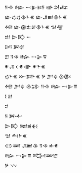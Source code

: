 <div class='block'>
<div class='line'>𒀀𒈾 𒈗 𒁁𒉌𒅀 𒀝𒋫𒊐</div>
<div class='line'>𒇽𒌓𒌓𒆠𒈨𒌍 𒇽𒂗𒆤𒆠𒈨𒌍</div>
<div class='line'>𒅇 𒇽𒁈𒉺𒇻𒆠𒈨𒌍 𒈠𒆷</div>
<div class='line'>𒄥 𒆕𒃼 𒀸</div>
<div class='line'>𒅀 𒀉𒋼</div>
<div class='line'>𒇻 𒀀𒈾 𒈗 𒁁𒉌𒐊</div>
<div class='line'>𒀭𒂗 𒌋 𒀭𒀝 𒀭𒈨𒌍</div>
<div class='line'>𒌓𒈨𒌍 𒁍𒁕𒈨𒌍 𒃻 𒂅𒌒 𒍜</div>
<div class='line'>𒅇 𒂅𒌒 𒊮𒁉 𒀀𒈾 𒈗 𒁁𒉌𒐊</div>
<div class='line'>𒋙 𒇻</div>
<div class='line'>𒄑</div>
<div class='line'>𒀀 𒀉𒋾</div>
<div class='line'>𒆕𒃼 𒉈𒂊𒈬</div>
<div class='line'>𒈠 𒋀𒈨𒌍</div>
<div class='line'>𒌌𒌅 𒂗𒆤𒆠 𒀀𒈾 𒉺𒀭</div>
<div class='line'>𒈗 𒁁𒉌𒐊 𒅋𒇷𒆪</div>
<div class='line'>𒃻 𒉼</div>
</div>